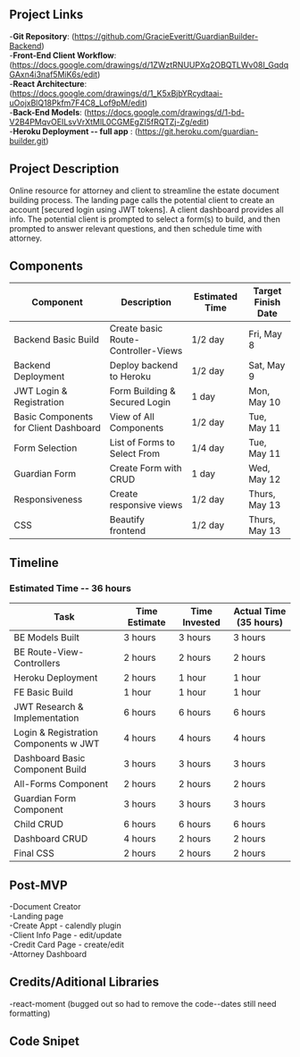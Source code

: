 ## Project Links
-**Git Repository**: (https://github.com/GracieEveritt/GuardianBuilder-Backend)  
-**Front-End Client Workflow**: (https://docs.google.com/drawings/d/1ZWztRNUUPXq2OBQTLWv08I_GqdqGAxn4i3naf5MiK6s/edit)  
-**React Architecture**: (https://docs.google.com/drawings/d/1_K5xBjbYRcydtaai-uOojxBlQ18Pkfm7F4C8_Lof9pM/edit)   
-**Back-End Models**: (https://docs.google.com/drawings/d/1-bd-V2B4PMqvOEILsvVrXtMlL0CGMEgZI5fRQTZj-Zg/edit)  
-**Heroku Deployment -- full app** :  (https://git.heroku.com/guardian-builder.git)


## Project Description
Online resource for attorney and client to streamline the estate document building process. 
The landing page calls the potential client to create an account [secured login using JWT tokens]. A client dashboard provides all info.
The potential client is prompted to select a form(s) to build, and then prompted to answer relevant questions, and then schedule time with attorney.

## Components
Component | Description | Estimated Time | Target Finish Date 
----------|-------------|----------------|-------------------
Backend Basic Build | Create basic Route-Controller-Views | 1/2 day | Fri, May 8
Backend Deployment | Deploy backend to Heroku | 1/2 day | Sat, May 9
JWT Login & Registration | Form Building & Secured Login | 1 day | Mon, May 10
Basic Components for Client Dashboard | View of All Components  | 1/2 day | Tue, May 11
Form Selection | List of Forms to Select From | 1/4 day | Tue, May 11
Guardian Form | Create Form with CRUD | 1 day | Wed, May 12
Responsiveness | Create responsive views | 1/2 day | Thurs, May 13
CSS | Beautify frontend | 1/2 day | Thurs, May 13

## Timeline
### Estimated Time -- 36 hours
Task | Time Estimate | Time Invested | Actual Time (35 hours)
------|---------------|---------------|------------
BE Models Built | 3 hours | 3 hours  | 3 hours
BE Route-View-Controllers | 2 hours | 2 hours | 2 hours
Heroku Deployment | 2 hours | 1 hour  | 1 hour 
FE Basic Build | 1 hour | 1 hour | 1 hour 
JWT Research & Implementation | 6 hours | 6 hours | 6 hours 
Login & Registration Components w JWT  | 4 hours | 4 hours | 4 hours
Dashboard Basic Component Build | 3 hours | 3 hours | 3 hours
All-Forms Component | 2 hours | 2 hours | 2 hours
Guardian Form Component | 3 hours | 3 hours | 3 hours
Child CRUD | 6 hours | 6 hours | 6 hours 
Dashboard CRUD | 4 hours | 2 hours | 2 hours 
Final CSS | 2 hours | 2 hours | 2 hours


## Post-MVP  
-Document Creator  
-Landing page  
-Create Appt - calendly plugin    
-Client Info Page - edit/update    
-Credit Card Page - create/edit    
-Attorney Dashboard

## Credits/Aditional Libraries
-react-moment (bugged out so had to remove the code--dates still need formatting)

## Code Snipet

